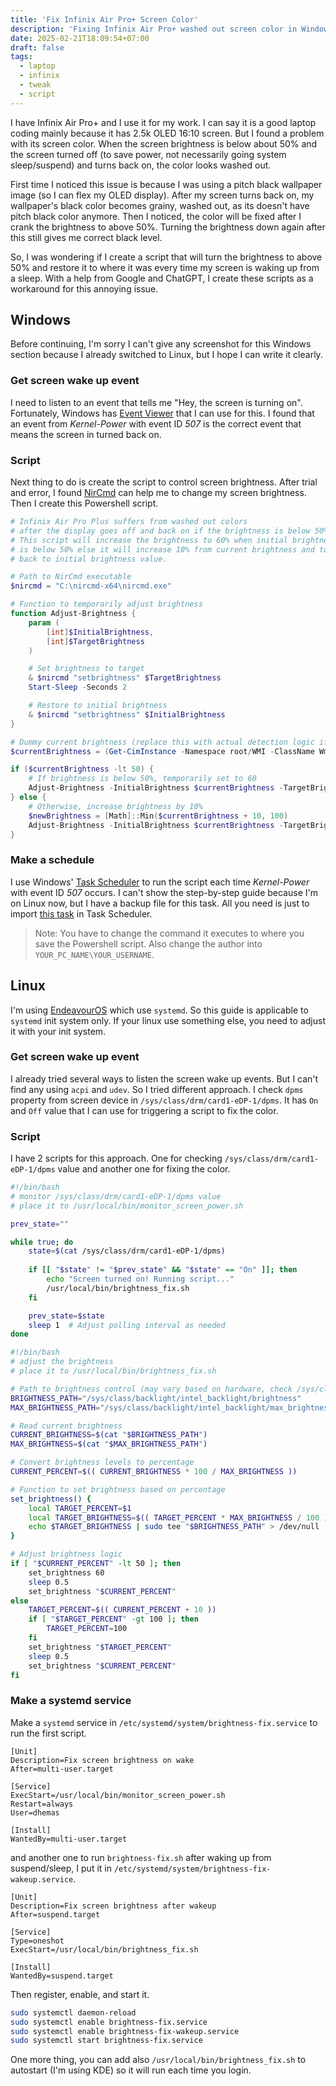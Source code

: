 ```yaml
---
title: 'Fix Infinix Air Pro+ Screen Color'
description: 'Fixing Infinix Air Pro+ washed out screen color in Windows and Linux'
date: 2025-02-21T18:09:54+07:00
draft: false
tags:
  - laptop
  - infinix
  - tweak
  - script
---
```


I have Infinix Air Pro+ and I use it for my work. I can say it is a good laptop coding mainly because it has 2.5k OLED 16:10 screen. But I found a problem with its screen color. When the screen brightness is below about 50% and the screen turned off (to save power, not necessarily going system sleep/suspend) and turns back on, the color looks washed out. 

First time I noticed this issue is because I was using a pitch black wallpaper image (so I can flex my OLED display). After my screen turns back on, my wallpaper's black color becomes grainy, washed out, as its doesn't have pitch black color anymore. Then I noticed, the color will be fixed after I crank the brightness to above 50%. Turning the brightness down again after this still gives me correct black level.

So, I was wondering if I create a script that will turn the brightness to above 50% and restore it to where it was every time my screen is waking up from a sleep. With a help from Google and ChatGPT, I create these scripts as a workaround for this annoying issue.

## Windows
Before continuing, I'm sorry I can't give any screenshot for this Windows section because I already switched to Linux, but I hope I can write it clearly.

### Get screen wake up event
I need to listen to an event that tells me "Hey, the screen is turning on". Fortunately, Windows has [Event Viewer](https://learn.microsoft.com/en-us/shows/inside/event-viewer) that I can use for this. I found that an event from *Kernel-Power* with event ID *507* is the correct event that means the screen in turned back on.

### Script
Next thing to do is create the script to control screen brightness. After trial and error, I found [NirCmd](https://www.nirsoft.net/utils/nircmd.html) can help me to change my screen brightness. Then I create this Powershell script.

```powershell
# Infinix Air Pro Plus suffers from washed out colors 
# after the display goes off and back on if the brightness is below 50%. 
# This script will increase the brightness to 60% when initial brightness 
# is below 50% else it will increase 10% from current brightness and turn 
# back to initial brightness value.

# Path to NirCmd executable
$nircmd = "C:\nircmd-x64\nircmd.exe"

# Function to temporarily adjust brightness
function Adjust-Brightness {
    param (
        [int]$InitialBrightness,
        [int]$TargetBrightness
    )

    # Set brightness to target
    & $nircmd "setbrightness" $TargetBrightness
    Start-Sleep -Seconds 2

    # Restore to initial brightness
    & $nircmd "setbrightness" $InitialBrightness
}

# Dummy current brightness (replace this with actual detection logic if available)
$currentBrightness = (Get-CimInstance -Namespace root/WMI -ClassName WmiMonitorBrightness).CurrentBrightness

if ($currentBrightness -lt 50) {
    # If brightness is below 50%, temporarily set to 60
    Adjust-Brightness -InitialBrightness $currentBrightness -TargetBrightness 60
} else {
    # Otherwise, increase brightness by 10%
    $newBrightness = [Math]::Min($currentBrightness + 10, 100)
    Adjust-Brightness -InitialBrightness $currentBrightness -TargetBrightness $newBrightness
}
```

### Make a schedule
I use Windows' [Task Scheduler](https://www.windowscentral.com/how-create-automated-tasks-windows-11) to run the script each time *Kernel-Power* with event ID *507* occurs. I can't show the step-by-step guide because I'm on Linux now, but I have a backup file for this task. All you need is just to import [this task](assets/Restore%20OLED%20Colors.xml) in Task Scheduler.

> Note: You have to change the command it executes to where you save the Powershell script. Also change the author into `YOUR_PC_NAME\YOUR_USERNAME`.

## Linux
I'm using [EndeavourOS](https://endeavouros.com/) which use `systemd`. So this guide is applicable to `systemd` init system only. If your linux use something else, you need to adjust it with your init system.

### Get screen wake up event
I already tried several ways to listen the screen wake up events. But I can't find any using `acpi` and `udev`. So I tried different approach. I check `dpms` property from screen device in `/sys/class/drm/card1-eDP-1/dpms`. It has `On` and `Off` value that I can use for triggering a script to fix the color.

### Script
I have 2 scripts for this approach. One for checking `/sys/class/drm/card1-eDP-1/dpms` value and another one for fixing the color.

```bash
#!/bin/bash
# monitor /sys/class/drm/card1-eDP-1/dpms value
# place it to /usr/local/bin/monitor_screen_power.sh

prev_state=""

while true; do
    state=$(cat /sys/class/drm/card1-eDP-1/dpms)
    
    if [[ "$state" != "$prev_state" && "$state" == "On" ]]; then
        echo "Screen turned on! Running script..."
        /usr/local/bin/brightness_fix.sh
    fi

    prev_state=$state
    sleep 1  # Adjust polling interval as needed
done
```

```bash
#!/bin/bash
# adjust the brightness
# place it to /usr/local/bin/brightness_fix.sh

# Path to brightness control (may vary based on hardware, check /sys/class/backlight/)
BRIGHTNESS_PATH="/sys/class/backlight/intel_backlight/brightness"
MAX_BRIGHTNESS_PATH="/sys/class/backlight/intel_backlight/max_brightness"

# Read current brightness
CURRENT_BRIGHTNESS=$(cat "$BRIGHTNESS_PATH")
MAX_BRIGHTNESS=$(cat "$MAX_BRIGHTNESS_PATH")

# Convert brightness levels to percentage
CURRENT_PERCENT=$(( CURRENT_BRIGHTNESS * 100 / MAX_BRIGHTNESS ))

# Function to set brightness based on percentage
set_brightness() {
    local TARGET_PERCENT=$1
    local TARGET_BRIGHTNESS=$(( TARGET_PERCENT * MAX_BRIGHTNESS / 100 ))
    echo $TARGET_BRIGHTNESS | sudo tee "$BRIGHTNESS_PATH" > /dev/null
}

# Adjust brightness logic
if [ "$CURRENT_PERCENT" -lt 50 ]; then
    set_brightness 60
    sleep 0.5
    set_brightness "$CURRENT_PERCENT"
else
    TARGET_PERCENT=$(( CURRENT_PERCENT + 10 ))
    if [ "$TARGET_PERCENT" -gt 100 ]; then
        TARGET_PERCENT=100
    fi
    set_brightness "$TARGET_PERCENT"
    sleep 0.5
    set_brightness "$CURRENT_PERCENT"
fi
```

### Make a systemd service
Make a `systemd` service in `/etc/systemd/system/brightness-fix.service` to run the first script.

```plaintext
[Unit]
Description=Fix screen brightness on wake
After=multi-user.target

[Service]
ExecStart=/usr/local/bin/monitor_screen_power.sh
Restart=always
User=dhemas

[Install]
WantedBy=multi-user.target
```

and another one to run `brightness-fix.sh` after waking up from suspend/sleep, I put it in `/etc/systemd/system/brightness-fix-wakeup.service`.

```plaintext
[Unit]
Description=Fix screen brightness after wakeup
After=suspend.target

[Service]
Type=oneshot
ExecStart=/usr/local/bin/brightness_fix.sh

[Install]
WantedBy=suspend.target
```

Then register, enable, and start it.

```bash
sudo systemctl daemon-reload 
sudo systemctl enable brightness-fix.service
sudo systemctl enable brightness-fix-wakeup.service
sudo systemctl start brightness-fix.service
```

One more thing, you can add also `/usr/local/bin/brightness_fix.sh` to autostart (I'm using KDE) so it will run each time you login.